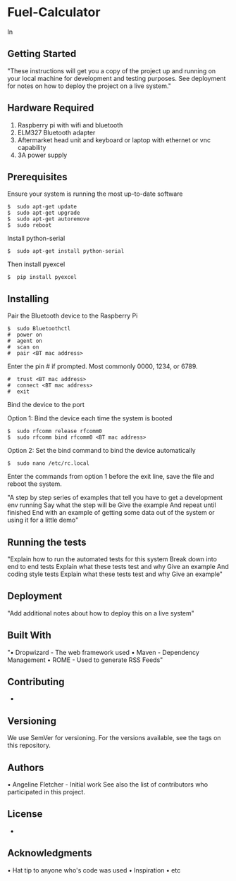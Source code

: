 
# Fuel-Calculator
In
## Getting Started
"These instructions will get you a copy of the project up and running on your local machine for development and testing purposes. See deployment for notes on how to deploy the project on a live system."
## Hardware Required
   1. Raspberry pi with wifi and bluetooth
   2. ELM327 Bluetooth adapter
   3. Aftermarket head unit and keyboard or laptop with ethernet or vnc capability
   4. 3A power supply
## Prerequisites
Ensure your system is running the most up-to-date software
```
$  sudo apt-get update
$  sudo apt-get upgrade
$  sudo apt-get autoremove
$  sudo reboot
```
Install python-serial
```
$  sudo apt-get install python-serial
```
Then install pyexcel
```
$  pip install pyexcel
```
## Installing
Pair the Bluetooth device to the Raspberry Pi
```
$  sudo Bluetoothctl
#  power on
#  agent on
#  scan on
#  pair <BT mac address>
```
Enter the pin # if prompted. Most commonly 0000, 1234, or 6789.
```
#  trust <BT mac address>
#  connect <BT mac address>
#  exit
```

Bind the device to the port
 
  Option 1: Bind the device each time the system is booted
```
$  sudo rfcomm release rfcomm0
$  sudo rfcomm bind rfcomm0 <BT mac address>
```
  Option 2: Set the bind command to bind the device automatically
```
$  sudo nano /etc/rc.local
```
  Enter the commands from option 1 before the exit line, save the file and reboot the system.


"A step by step series of examples that tell you have to get a development env running
Say what the step will be
Give the example
And repeat
until finished
End with an example of getting some data out of the system or using it for a little demo"
## Running the tests
"Explain how to run the automated tests for this system
Break down into end to end tests
Explain what these tests test and why
Give an example
And coding style tests
Explain what these tests test and why
Give an example"
## Deployment
"Add additional notes about how to deploy this on a live system"
## Built With
"•	Dropwizard - The web framework used
•	Maven - Dependency Management
•	ROME - Used to generate RSS Feeds"
## Contributing
-
## Versioning
We use SemVer for versioning. For the versions available, see the tags on this repository.
## Authors
•	Angeline Fletcher - Initial work
See also the list of contributors who participated in this project.
## License
-
## Acknowledgments
•	Hat tip to anyone who's code was used
•	Inspiration
•	etc
